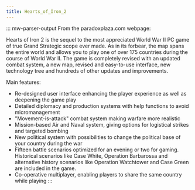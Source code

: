 ```yaml
---
title: Hearts_of_Iron_2
---
```


::: mw-parser-output
From the paradoxplaza.com webpage:

Hearts of Iron 2 is the sequel to the most appreciated World War II PC
game of true Grand Strategic scope ever made. As in its forbear, the map
spans the entire world and allows you to play one of over 175 countries
during the course of World War II. The game is completely revised with
an updated combat system, a new map, revised and easy-to-use interface,
new technology tree and hundreds of other updates and improvements.

Main features:

- Re-designed user interface enhancing the player experience as well
  as deepening the game play
- Detailed diplomacy and production systems with help functions to
  avoid micromanagement
- \"Movement-is-attack\" combat system making warfare more realistic
- Mission-based Air and Naval system, giving options for logistical
  strikes and targeted bombing
- New political system with possibilities to change the political base
  of your country during the war
- Fifteen battle scenarios optimized for an evening or two for gaming.
  Historical scenarios like Case White, Operation Barbarossa and
  alternative history scenarios like Operation Watchtower and Case
  Green are included in the game.
- Co-operative multiplayer, enabling players to share the same country
  while playing
  :::
